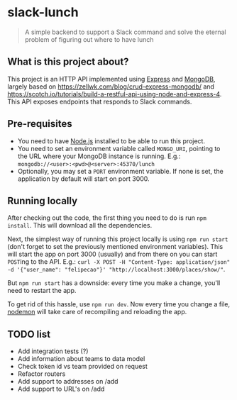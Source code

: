 # slack-lunch
> A simple backend to support a Slack command and solve the eternal problem of figuring out where to have lunch

## What is this project about?
This project is an HTTP API implemented using [Express](https://expressjs.com/) and [MongoDB](https://www.mongodb.com/), largely based on https://zellwk.com/blog/crud-express-mongodb/ and https://scotch.io/tutorials/build-a-restful-api-using-node-and-express-4. This API exposes endpoints that responds to Slack commands.

## Pre-requisites
* You need to have [Node.js](http://nodejs.com) installed to be able to run this project.
* You need to set an environment variable called `MONGO_URI`, pointing to the URL where your MongoDB instance is running. E.g.: `mongodb://<user>:<pwd>@<server>:45370/lunch`
* Optionally, you may set a `PORT` environment variable. If none is set, the application by default will start on port 3000.

## Running locally
After checking out the code, the first thing you need to do is run `npm install`. This will download all the dependencies.

Next, the simplest way of running this project locally is using `npm run start` (don't forget to set the previously mentioned environment variables). This will start the app on port 3000 (usually) and from there on you can start `POST`ing to the API. E.g.: `curl -X POST -H "Content-Type: application/json" -d '{"user_name": "felipecao"}' "http://localhost:3000/places/show/"`.

But `npm run start` has a downside: every time you make a change, you'll need to restart the app.

To get rid of this hassle, use `npm run dev`. Now every time you change a file, [nodemon](https://nodemon.io/) will take care of recompiling and reloading the app.

## TODO list
* Add integration tests (?)
* Add information about teams to data model
* Check token id vs team provided on request
* Refactor routers
* Add support to addresses on /add
* Add support to URL's on /add
